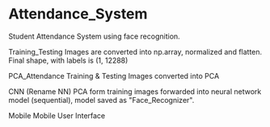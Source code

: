 # Attendance_System
  Student Attendance System using face recognition. 

Training_Testing
   Images are converted into np.array, normalized and flatten. Final shape, with labels is (1, 12288)

PCA_Attendance 
   Training & Testing Images converted into PCA
  
CNN (Rename NN)
   PCA form training images forwarded into neural network model (sequential), model saved as "Face_Recognizer". 

Mobile 
   Mobile User Interface
